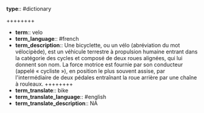 

**type**:: #dictionary 

++++++++
- **term**:: velo
- **term_language**:: #french
- **term_description**:: Une bicyclette, ou un vélo (abréviation du mot vélocipède), est un véhicule terrestre à propulsion humaine entrant dans la catégorie des cycles et composé de deux roues alignées, qui lui donnent son nom. La force motrice est fournie par son conducteur (appelé « cycliste »), en position le plus souvent assise, par l'intermédiaire de deux pédales entraînant la roue arrière par une chaîne à rouleaux.
++++++++
- **term_translate**:: bike
- **term_translate_language**:: #english
- **term_translate_description**:: NA



